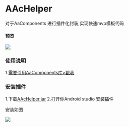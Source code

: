 # AAcHelper
对于AaComponents 进行插件化封装,实现快速mvp模板代码

####  预览
  ![](gif/1.gif)

### 使用说明
   1.[需要引用AaComponents库>戳我](https://github.com/yangchaojiang/AaComponents)
     

### 安装插件 
 1.下载[AAcHelper.jar](https://github.com/yangchaojiang/AAcHelper/blob/master/AAcHelper.zip)
 2.打开你Android studio  安装插件
 
 安装如图

 ![](gif/2.gif)
